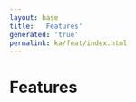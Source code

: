 ```yaml
---
layout: base
title:  'Features'
generated: 'true'
permalink: ka/feat/index.html
---
```


# Features
